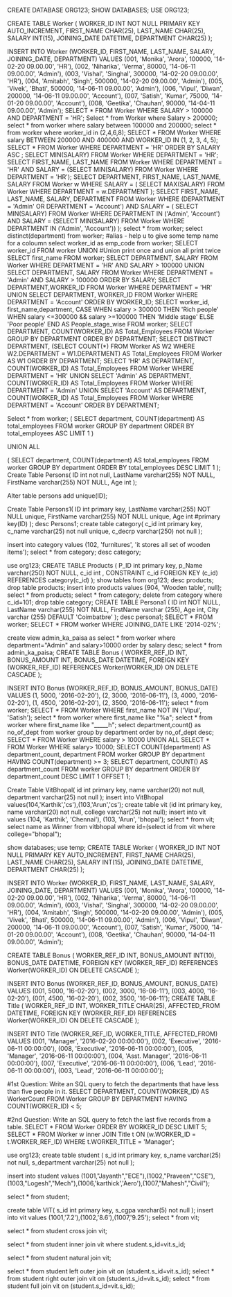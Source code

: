 CREATE DATABASE ORG123; SHOW DATABASES; USE ORG123;

CREATE TABLE Worker ( WORKER_ID INT NOT NULL PRIMARY KEY AUTO_INCREMENT, FIRST_NAME CHAR(25), LAST_NAME CHAR(25), SALARY INT(15), JOINING_DATE DATETIME, DEPARTMENT CHAR(25) );

INSERT INTO Worker (WORKER_ID, FIRST_NAME, LAST_NAME, SALARY, JOINING_DATE, DEPARTMENT) VALUES (001, 'Monika', 'Arora', 100000, '14-02-20 09.00.00', 'HR'), (002, 'Niharika', 'Verma', 80000, '14-06-11 09.00.00', 'Admin'), (003, 'Vishal', 'Singhal', 300000, '14-02-20 09.00.00', 'HR'), (004, 'Amitabh', 'Singh', 500000, '14-02-20 09.00.00', 'Admin'), (005, 'Vivek', 'Bhati', 500000, '14-06-11 09.00.00', 'Admin'), (006, 'Vipul', 'Diwan', 200000, '14-06-11 09.00.00', 'Account'), (007, 'Satish', 'Kumar', 75000, '14-01-20 09.00.00', 'Account'), (008, 'Geetika', 'Chauhan', 90000, '14-04-11 09.00.00', 'Admin'); SELECT * FROM Worker WHERE SALARY > 100000 AND DEPARTMENT = 'HR'; Select * from Worker where Salary > 200000; select * from worker where salary between 100000 and 200000; select * from worker where worker_id in (2,4,6,8); SELECT * FROM Worker WHERE salary BETWEEN 200000 AND 400000 AND WORKER_ID IN (1, 2, 3, 4, 5); SELECT *
FROM Worker
WHERE DEPARTMENT = 'HR'
ORDER BY SALARY ASC ; SELECT MIN(SALARY) FROM Worker WHERE DEPARTMENT = 'HR'; SELECT FIRST_NAME, LAST_NAME
FROM Worker
WHERE DEPARTMENT = 'HR'
AND SALARY = (SELECT MIN(SALARY) FROM Worker WHERE DEPARTMENT = 'HR'); SELECT DEPARTMENT, FIRST_NAME, LAST_NAME, SALARY FROM Worker w WHERE SALARY = ( SELECT MAX(SALARY) FROM Worker WHERE DEPARTMENT = w.DEPARTMENT ); SELECT FIRST_NAME, LAST_NAME, SALARY, DEPARTMENT
FROM Worker
WHERE (DEPARTMENT = 'Admin' OR DEPARTMENT = 'Account')
AND SALARY = ( SELECT MIN(SALARY) FROM Worker WHERE DEPARTMENT IN ('Admin', 'Account') AND SALARY = (SELECT MIN(SALARY) FROM Worker WHERE DEPARTMENT IN ('Admin', 'Account')) ); select * from worker; select distinct(department) from worker; #alias - help u to give some temp name for a coloumn select worker_id as emp_code from worker; SELECT worker_id FROM worker UNION #Union print once and union all print twice SELECT first_name FROM worker; SELECT DEPARTMENT, SALARY FROM Worker WHERE DEPARTMENT = 'HR' AND SALARY > 100000 UNION SELECT DEPARTMENT, SALARY FROM Worker WHERE DEPARTMENT = 'Admin' AND SALARY > 100000 ORDER BY SALARY; SELECT DEPARTMENT,WORKER_ID FROM Worker WHERE DEPARTMENT = 'HR' UNION SELECT DEPARTMENT, WORKER_ID FROM Worker WHERE DEPARTMENT = 'Account' ORDER BY WORKER_ID; SELECT worker_id, first_name,department, CASE WHEN salary > 300000 THEN 'Rich people' WHEN salary <=300000 && salary >=100000 THEN 'Middle stage' ELSE 'Poor people' END AS People_stage_wise FROM worker; SELECT DEPARTMENT, COUNT(WORKER_ID) AS Total_Employees FROM Worker GROUP BY DEPARTMENT ORDER BY DEPARTMENT; SELECT DISTINCT DEPARTMENT, (SELECT COUNT(*) FROM Worker AS W2 WHERE W2.DEPARTMENT = W1.DEPARTMENT) AS Total_Employees FROM Worker AS W1 ORDER BY DEPARTMENT; SELECT 'HR' AS DEPARTMENT, COUNT(WORKER_ID) AS Total_Employees FROM Worker WHERE DEPARTMENT = 'HR' UNION SELECT 'Admin' AS DEPARTMENT, COUNT(WORKER_ID) AS Total_Employees FROM Worker WHERE DEPARTMENT = 'Admin' UNION SELECT 'Account' AS DEPARTMENT, COUNT(WORKER_ID) AS Total_Employees FROM Worker WHERE DEPARTMENT = 'Account' ORDER BY DEPARTMENT;

Select * from worker; ( SELECT department, COUNT(department) AS total_employees FROM worker GROUP BY department ORDER BY total_employees ASC LIMIT 1 )

UNION ALL

( SELECT department, COUNT(department) AS total_employees FROM worker GROUP BY department ORDER BY total_employees DESC LIMIT 1 ); Create Table Persons( ID int not null, LastName varchar(255) NOT NULL, FirstName varchar(255) NOT NULL, Age int );

Alter table persons add unique(ID);

Create Table Persons1( ID int primary key, LastName varchar(255) NOT NULL unique, FirstName varchar(255) NOT NULL unique, Age int #primary key(ID) ); desc Persons1; create table category( c_id int primary key, c_name varchar(25) not null unique, c_decrp varchar(250) not null );

insert into category values (102, 'furnitures', 'it stores all set of wooden items'); select * from category; desc category;

use org123; CREATE TABLE Products ( P_ID int primary key, p_Name varchar(250) NOT NULL, c_id int , CONSTRAINT c_id FOREIGN KEY (c_id) REFERENCES category(c_id) ); show tables from org123; desc products; drop table products; insert into products values (904, 'Wooden table', null); select * from products; select * from category; delete from category where c_id=101; drop table category; CREATE TABLE Persona1 ( ID int NOT NULL, LastName varchar(255) NOT NULL, FirstName varchar (255), Age int, City varchar (255) DEFAULT 'Coimbatbre' ); desc persona1; SELECT * FROM worker; SELECT * FROM worker WHERE JOINING_DATE LIKE '2014-02%';

create view admin_ka_paisa as select * from worker where department="Admin" and salary>10000 order by salary desc; select * from admin_ka_paisa; CREATE TABLE Bonus ( WORKER_REF_ID INT, BONUS_AMOUNT INT, BONUS_DATE DATETIME, FOREIGN KEY (WORKER_REF_ID) REFERENCES Worker(WORKER_ID) ON DELETE CASCADE );

INSERT INTO Bonus (WORKER_REF_ID, BONUS_AMOUNT, BONUS_DATE) VALUES (1, 5000, '2016-02-20'), (2, 3000, '2016-06-11'), (3, 4000, '2016-02-20'), (1, 4500, '2016-02-20'), (2, 3500, '2016-06-11'); select * from worker; SELECT * FROM Worker WHERE first_name NOT IN ('Vipul', 'Satish'); select * from worker where first_name like "%a"; select * from worker where first_name like "_____h"; select department,count() as no_of_dept from worker group by department order by no_of_dept desc; SELECT * FROM Worker WHERE salary > 10000 UNION ALL SELECT * FROM Worker WHERE salary> 10000; SELECT COUNT(department) AS department_count, department FROM worker GROUP BY department HAVING COUNT(department) >= 3; SELECT department, COUNT() AS department_count FROM worker GROUP BY department ORDER BY department_count DESC LIMIT 1 OFFSET 1;

Create Table VitBhopal( id int primary key, name varchar(20) not null, department varchar(25) not null ); insert into VitBhopal values(104,'Karthik','cs'),(103,'Arun','cs'); create table vit (id int primary key, name varchar(20) not null, college varchar(25) not null); insert into vit values (104, 'Karthik', 'Chennai'), (103, 'Arun', 'bhopal'); select * from vit; select name as Winner from vitbhopal where id=(select id from vit where college="bhopal");

show databases; use temp; CREATE TABLE Worker ( WORKER_ID INT NOT NULL PRIMARY KEY AUTO_INCREMENT, FIRST_NAME CHAR(25), LAST_NAME CHAR(25), SALARY INT(15), JOINING_DATE DATETIME, DEPARTMENT CHAR(25) );

INSERT INTO Worker (WORKER_ID, FIRST_NAME, LAST_NAME, SALARY, JOINING_DATE, DEPARTMENT) VALUES (001, 'Monika', 'Arora', 100000, '14-02-20 09.00.00', 'HR'), (002, 'Niharika', 'Verma', 80000, '14-06-11 09.00.00', 'Admin'), (003, 'Vishal', 'Singhal', 300000, '14-02-20 09.00.00', 'HR'), (004, 'Amitabh', 'Singh', 500000, '14-02-20 09.00.00', 'Admin'), (005, 'Vivek', 'Bhati', 500000, '14-06-11 09.00.00', 'Admin'), (006, 'Vipul', 'Diwan', 200000, '14-06-11 09.00.00', 'Account'), (007, 'Satish', 'Kumar', 75000, '14-01-20 09.00.00', 'Account'), (008, 'Geetika', 'Chauhan', 90000, '14-04-11 09.00.00', 'Admin');

CREATE TABLE Bonus ( WORKER_REF_ID INT, BONUS_AMOUNT INT(10), BONUS_DATE DATETIME, FOREIGN KEY (WORKER_REF_ID) REFERENCES Worker(WORKER_ID) ON DELETE CASCADE );

INSERT INTO Bonus (WORKER_REF_ID, BONUS_AMOUNT, BONUS_DATE) VALUES (001, 5000, '16-02-20'), (002, 3000, '16-06-11'), (003, 4000, '16-02-20'), (001, 4500, '16-02-20'), (002, 3500, '16-06-11'); CREATE TABLE Title ( WORKER_REF_ID INT, WORKER_TITLE CHAR(25), AFFECTED_FROM DATETIME, FOREIGN KEY (WORKER_REF_ID) REFERENCES Worker(WORKER_ID) ON DELETE CASCADE );

INSERT INTO Title (WORKER_REF_ID, WORKER_TITLE, AFFECTED_FROM) VALUES (001, 'Manager', '2016-02-20 00:00:00'), (002, 'Executive', '2016-06-11 00:00:00'), (008, 'Executive', '2016-06-11 00:00:00'), (005, 'Manager', '2016-06-11 00:00:00'), (004, 'Asst. Manager', '2016-06-11 00:00:00'), (007, 'Executive', '2016-06-11 00:00:00'), (006, 'Lead', '2016-06-11 00:00:00'), (003, 'Lead', '2016-06-11 00:00:00');

#1st Question: Write an SQL query to fetch the departments that have less than five people in it. SELECT DEPARTMENT, COUNT(WORKER_ID) AS WorkerCount FROM Worker GROUP BY DEPARTMENT HAVING COUNT(WORKER_ID) < 5;

#2nd Question: Write an SQL query to fetch the last five records from a table. SELECT * FROM Worker ORDER BY WORKER_ID DESC LIMIT 5; SELECT * FROM Worker w inner JOIN Title t ON (w.WORKER_ID = t.WORKER_REF_ID) WHERE t.WORKER_TITLE = 'Manager';

use org123; create table student ( s_id int primary key, s_name varchar(25) not null, s_department varchar(25) not null );

insert into student values (1001,"Jayanth","ECE"),(1002,"Praveen","CSE"),(1003,"Logesh","Mech"),(1006,'karthick','Aero'),(1007,"Mahesh","Civil");

select * from student;

create table VIT( s_id int primary key, s_cgpa varchar(5) not null ); insert into vit values (1001,'7.2'),(1002,'8.6'),(1007,'9.25'); select * from vit;

select * from student cross join vit;

select * from student inner join vit where student.s_id=vit.s_id;

select * from student natural join vit;

select * from student left outer join vit on (student.s_id=vit.s_id); select * from student right outer join vit on (student.s_id=vit.s_id); select * from student full join vit on (student.s_id=vit.s_id);

